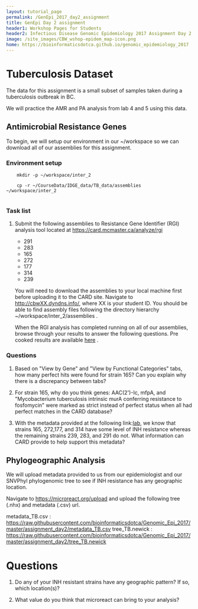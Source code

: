 ```yaml
---
layout: tutorial_page
permalink: /GenEpi_2017_day2_assignment
title: GenEpi Day 2 assignment
header1: Workshop Pages for Students
header2: Infectious Disease Genomic Epidemiology 2017 Assignment Day 2
image: /site_images/CBW_wshop-epidem_map-icon.png
home: https://bioinformaticsdotca.github.io/genomic_epidemiology_2017
---
```


<a name="tb"></a>
# Tuberculosis Dataset

The data for this assignment is a small subset of samples taken during a tuberculosis outbreak in BC.

We will practice the AMR and PA analysis from lab 4 and 5 using this data.

## Antimicrobial Resistance Genes 

To begin, we will setup our environment in our ~/workspace so we can download all of our assemblies for this assignment.

### Environment setup


```
    mkdir -p ~/workspace/inter_2
    
    cp -r ~/CourseData/IDGE_data/TB_data/assemblies ~/workspace/inter_2
    
```

### Task list

1. Submit the following assemblies to Resistance Gene Identifier (RGI) analysis tool located at https://card.mcmaster.ca/analyze/rgi 
   - 291
   - 283
   - 165
   - 272
   - 177
   - 314
   - 239
   
   You will need to download the assemblies to your local machine first before uploading it to the CARD site. Navigate to http://cbwXX.dyndns.info/, where XX is your student ID. You should be able to find assembly files following the directory hierarchy ~/workspace/inter_2/assemblies .
   
   
   When the RGI analysis has completed running on all of our assemblies, browse through your results to answer the following questions. Pre cooked results are available [here](https://card.mcmaster.ca/rgi/results/WrOmvUuGcnZwY0El1slNnUk9eTt64f9zDIZbtxk6#) .



### Questions


1. Based on "View by Gene" and "View by Functional Categories"  tabs, how many perfect hits were found for strain 165? Can you explain why there is a discrepancy between tabs?
   
2.  For strain 165, why do you think genes: AAC(2')-Ic, mfpA, and "Mycobacterium tuberculosis intrinsic murA conferring resistance to fosfomycin" were marked as strict instead of perfect status when all had perfect matches in the CARD database?

3.  With the metadata provided at the following link:[lab](https://github.com/bioinformaticsdotca/Genomic_Epi_2017/blob/master/assignment_day1/tb_fake_provenance.tsv), we know that strains 165, 272,177, and 314 have some level of INH resistance whereas the remaining strains 239, 283, and 291 do not. What information can CARD provide to help support this metadata?


## Phylogeographic Analysis

We will upload metadata provided to us from our epidemiologist and our SNVPhyl phylogenomic tree to see if INH resistance has any geographic location.

Navigate to https://microreact.org/upload and upload the following tree (.nhx) and metadata (.csv) url.

metadata_TB.csv : https://raw.githubusercontent.com/bioinformaticsdotca/Genomic_Epi_2017/master/assignment_day2/metadata_TB.csv
tree_TB.newick  : https://raw.githubusercontent.com/bioinformaticsdotca/Genomic_Epi_2017/master/assignment_day2/tree_TB.newick



# Questions

1. Do any of your INH resistant strains have any geographic pattern? If so, which location(s)?

2. What value do you think that microreact can bring to your analysis?
